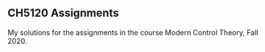 ## CH5120 Assignments
My solutions for the assignments in the course Modern Control Theory, Fall 2020.